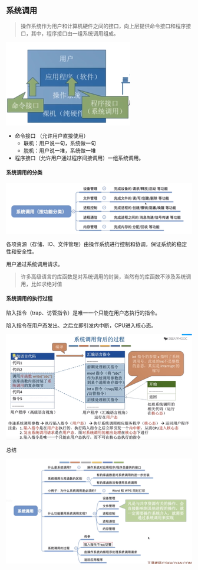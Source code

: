 ## 系统调用

> 操作系统作为用户和计算机硬件之间的接口，向上层提供命令接口和程序接口，其中，程序接口由一组系统调用组成。

![1548081489007](assets/1548081489007.png)



- 命令接口 （允许用户直接使用）
  - 联机：用户说一句，系统做一句
  - 脱机：用户说一堆，系统做一堆  
- 程序接口（允许用户通过程序间接调用）一组系统调用。

#### 系统调用的分类

![image-20190408162721917](assets/image-20190408162721917.png) 





各项资源（存储、IO、文件管理）由操作系统进行控制和协调，保证系统的稳定性和安全性。

用户通过系统调用请求。

> 许多高级语言的库函数是对系统调用的封装，当然有的库函数不涉及系统调用，比如求绝对值



#### 系统调用的执行过程

陷入指令（trap、访管指令）是唯一一个只能在用户态执行的指令。

陷入指令在用户态发出、之后立即引发内中断，CPU进入核心态。

![1548081977676](assets/1548081977676.png)



总结

![image-20190408163725244](assets/image-20190408163725244.png)
